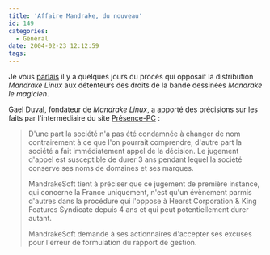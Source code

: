 ```yaml
---
title: 'Affaire Mandrake, du nouveau'
id: 149
categories:
  - Général
date: 2004-02-23 12:12:59
tags:
---
```


Je vous [parlais](/blog/2004/02/19/129-ValseDesNoms?PHPSESSID=e785dab33a510f18bff9b21abb85de6e) il y a quelques jours du procès qui opposait la distribution _Mandrake Linux_ aux détenteurs des droits de la bande dessinées _Mandrake le magicien_.

Gael Duval, fondateur de _Mandrake Linux_, a apporté des précisions sur les faits par l'intermédiaire du site [Présence-PC](http://www.presence-pc.com/news/n3095.html "Mandrake doit changer de nom") :
 > D'une part la société n'a pas été condamnée à changer de nom contrairement à ce que l'on pourrait comprendre, d'autre part la société a fait immédiatement appel de la décision. Le jugement d'appel est susceptible de durer 3 ans pendant lequel la société conserve ses noms de domaines et ses marques.
> 
>  MandrakeSoft tient à préciser que ce jugement de première instance, qui concerne la France uniquement, n'est qu'un évènement parmis d'autres dans la procédure qui l'oppose à Hearst Corporation &amp; King Features Syndicate depuis 4 ans et qui peut potentiellement durer autant.
> 
>  MandrakeSoft demande à ses actionnaires d'accepter ses excuses pour l'erreur de formulation du rapport de gestion.